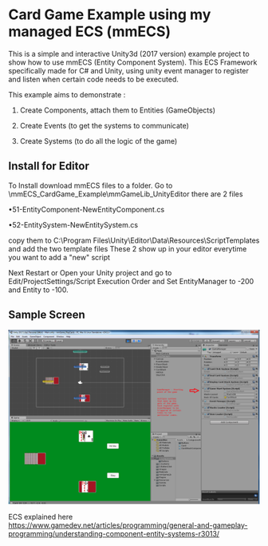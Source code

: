 # Card Game Example using my managed ECS  (mmECS)
This is a simple and interactive Unity3d (2017 version) example project to show how to use mmECS (Entity Component System).
This ECS Framework specifically made for C# and Unity, using unity event manager to register and listen when certain code needs to be executed.

This example aims to demonstrate :

1. Create Components, attach them to Entities (GameObjects)

2. Create Events (to get the systems to communicate)

3. Create Systems (to do all the logic of the game)

## Install for Editor
To Install download mmECS files to a folder.
Go to \mmECS_CardGame_Example\mmGameLib_UnityEditor
there are 2 files

•51-EntityComponent-NewEntityComponent.cs

•52-EntitySystem-NewEntitySystem.cs

copy them to C:\Program Files\Unity\Editor\Data\Resources\ScriptTemplates and add the two template files
These 2 show up in your editor everytime you want to add a "new" script

Next Restart or Open your Unity project and go to Edit/ProjectSettings/Script Execution Order and Set EntityManager to -200 and Entity to -100.

## Sample Screen

![game image](CardGame.png)

ECS explained here https://www.gamedev.net/articles/programming/general-and-gameplay-programming/understanding-component-entity-systems-r3013/


